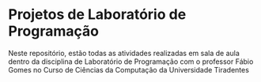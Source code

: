 # Projetos de Laboratório de Programação 

Neste repositório, estão todas as atividades realizadas em sala de aula dentro da disciplina de Laboratório de Programação com o professor Fábio Gomes no Curso de Ciências da Computação da Universidade Tiradentes